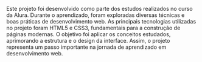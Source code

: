 Este projeto foi desenvolvido como parte dos estudos realizados no curso da Alura.
Durante o aprendizado, foram exploradas diversas técnicas e boas práticas de desenvolvimento web.
As principais tecnologias utilizadas no projeto foram HTML5 e CSS3, fundamentais para a construção de páginas modernas.
O objetivo foi aplicar os conceitos estudados, aprimorando a estrutura e o design da interface.
Assim, o projeto representa um passo importante na jornada de aprendizado em desenvolvimento web.
